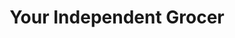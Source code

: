 ---
title: "Your Independent Grocer"
url: /saskatoon/your-independent-grocer-wanuskewin-road/
shop: supermarket
---